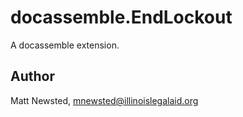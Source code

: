 # docassemble.EndLockout

A docassemble extension.

## Author

Matt Newsted, mnewsted@illinoislegalaid.org

